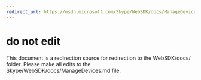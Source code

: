 ```yaml
---
redirect_url: https://msdn.microsoft.com/Skype/WebSDK/docs/ManageDevices
---
```

# do not edit
This document is a redirection source for redirection to the WebSDK/docs/ folder. Please make all edits to the Skype/WebSDK/docs/ManageDevices.md file.

